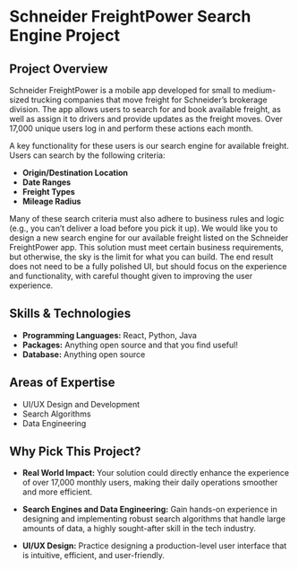 # Schneider FreightPower Search Engine Project

## Project Overview

Schneider FreightPower is a mobile app developed for small to medium-sized trucking companies that move freight for Schneider’s brokerage division. The app allows users to search for and book available freight, as well as assign it to drivers and provide updates as the freight moves. Over 17,000 unique users log in and perform these actions each month. 

A key functionality for these users is our search engine for available freight. Users can search by the following criteria:
- **Origin/Destination Location**
- **Date Ranges**
- **Freight Types**
- **Mileage Radius**

Many of these search criteria must also adhere to business rules and logic (e.g., you can’t deliver a load before you pick it up). We would like you to design a new search engine for our available freight listed on the Schneider FreightPower app. This solution must meet certain business requirements, but otherwise, the sky is the limit for what you can build. The end result does not need to be a fully polished UI, but should focus on the experience and functionality, with careful thought given to improving the user experience.

## Skills & Technologies

- **Programming Languages:** React, Python, Java
- **Packages:** Anything open source and that you find useful!
- **Database:** Anything open source

## Areas of Expertise
- UI/UX Design and Development
- Search Algorithms
- Data Engineering

## Why Pick This Project?

- **Real World Impact:** Your solution could directly enhance the experience of over 17,000 monthly users, making their daily operations smoother and more efficient.

- **Search Engines and Data Engineering:** Gain hands-on experience in designing and implementing robust search algorithms that handle large amounts of data, a highly sought-after skill in the tech industry.

- **UI/UX Design:** Practice designing a production-level user interface that is intuitive, efficient, and user-friendly.